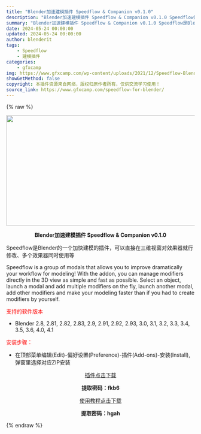 ```yaml
---
title: "Blender加速建模插件 Speedflow & Companion v0.1.0"
description: "Blender加速建模插件 Speedflow & Companion v0.1.0 Speedflow是Blender的一个加快建模的插件，可以直接在三维视窗对效果器就行修改、多个效果器同时..."
summary: "Blender加速建模插件 Speedflow & Companion v0.1.0 Speedflow是Blender的一个加快建模的插件，可以直接在三维视窗对效果器就行修改、多个效果器同时..."
date: 2024-05-24 00:00:00
updated: 2024-05-24 00:00:00
author: blenderit
tags: 
    - Speedflow
    - 建模插件
categories:
    - gfxcamp
img: https://www.gfxcamp.com/wp-content/uploads/2021/12/Speedflow-Blender.jpg
showGetMethod: false
copyright: 本插件资源来自网络，版权归原作者所有，仅供交流学习使用！
source_link: https://www.gfxcamp.com/speedflow-for-blender/
---
```


{% raw %}
<div><p><img decoding="async" class="aligncenter size-full wp-image-101101" src="https://www.gfxcamp.com/wp-content/uploads/2021/12/Speedflow-Blender.jpg" data-src="https://www.gfxcamp.com/wp-content/uploads/2021/12/Speedflow-Blender.jpg" alt="" width="590" height="295" data-srcset="https://www.gfxcamp.com/wp-content/uploads/2021/12/Speedflow-Blender.jpg 590w, https://www.gfxcamp.com/wp-content/uploads/2021/12/Speedflow-Blender-150x75.jpg 150w" data-sizes="(max-width: 590px) 100vw, 590px"></p><p style="text-align: center;"><strong>Blender加速建模插件 Speedflow &amp; Companion v0.1.0</strong></p><p>Speedflow是Blender的一个加快建模的插件，可以直接在三维视窗对效果器就行修改、多个效果器同时使用等</p><p>Speedflow is a group of modals that allows you to improve dramatically your workflow for modeling! With the addon, you can manage modifiers directly in the 3D view as simple and fast as possible. Select an object, launch a modal and add multiple modifiers on the fly, launch another modal, add other modifiers and make your modeling faster than if you had to create modifiers by yourself.</p><p><span style="color: #ff0000;">支持的软件版本</span></p><ul>
<li>Blender 2.8, 2.81, 2.82, 2.83, 2.9, 2.91, 2.92, 2.93, 3.0, 3.1, 3.2, 3.3, 3.4, 3.5, 3.6, 4.0, 4.1</li>
</ul><p><span style="color: #ff0000;">安装步骤：</span></p><ul>
<li>在顶部菜单编辑(Edit)-偏好设置(Preference)-插件(Add-ons)-安装(Install),弹窗里选择对应ZIP安装</li>
</ul><p style="text-align: center;"><a class="maxbutton-3 maxbutton maxbutton-baidu" target="_blank" rel="noopener" href="https://pan.baidu.com/s/14rwgkmvqGXemf1h2oN1S6A?pwd=fkb6"><span class="mb-text">插件点击下载</span></a></p><p style="text-align: center;"><strong>提取密码：fkb6</strong></p><p style="text-align: center;"><a class="maxbutton-3 maxbutton maxbutton-baidu" target="_blank" rel="noopener" href="https://pan.baidu.com/s/1aoEB3OLwfhdyNdZ29YDJpA"><span class="mb-text">使用教程点击下载</span></a></p><p style="text-align: center;"><strong>提取密码：hgah</strong></p></div>
<div style="display: none">gfxcamp</div>
{% endraw %}